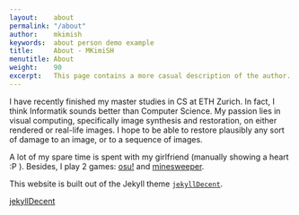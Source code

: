 ```yaml
---
layout:    about
permalink: "/about"
author:    mkimish
keywords:  about person demo example
title:     About - MKimiSH
menutitle: About
weight:    90
excerpt:   This page contains a more casual description of the author.
--- 
```

<script async defer src="https://buttons.github.io/buttons.js"></script>

I have recently finished my master studies in CS at ETH Zurich. In fact, I think Informatik sounds better than Computer Science. My passion lies in visual computing, specifically image synthesis and restoration, on either rendered or real-life images. I hope to be able to restore plausibly any sort of damage to an image, or to a sequence of images.

A lot of my spare time is spent with my girlfriend (manually showing a heart :P ). Besides, I play 2 games: [osu!](https://osu.ppy.sh/home) and [minesweeper](http://www.minesweeper.info/worldranking.html). 

This website is built out of the Jekyll theme [`jekyllDecent`](https://github.com/jwillmer/jekyllDecent).

<p class="github-button-container">
<a class="github-button" href="https://github.com/jwillmer/jekyllDecent" data-size="large" data-show-count="true" aria-label="Star jwillmer/jekyllDecent on GitHub">jekyllDecent</a>
</p>